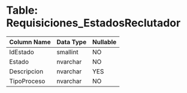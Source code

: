 # Table: Requisiciones_EstadosReclutador

| Column Name | Data Type | Nullable |
|-------------|-----------|----------|
| IdEstado | smallint | NO |
| Estado | nvarchar | NO |
| Descripcion | nvarchar | YES |
| TipoProceso | nvarchar | NO |
